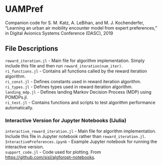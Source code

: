 # UAMPref
Companion code for S. M. Katz, A. LeBihan, and M. J. Kochenderfer, “Learning an urban air mobility encounter model from expert preferences,” in Digital Avionics Systems Conference (DASC), 2019

## File Descriptions
`reward_iteration.jl` - Main file for algorithm implementation. Simply include this file and then run `reward_iteration(num_iter)`.  
`ri_functions.jl` - Contains all functions called by the reward iteration algorithm.  
`ri_const.jl` - Defines constants used in reward iteration algorithm.  
`ri_types.jl` - Defines types used in reward iteration algorithm.  
`landing_mdp.jl` - Defines landing Markov Decision Process (MDP) using POMDPs.jl.  
`ri_test.jl` - Contains functions and scripts to test algorithm performance automatically.  

### Interactive Version for Jupyter Notebooks (IJulia)
`interactive_reward_iteration.jl` - Main file for algorithm implementation. Include this file in Jupyter notebook rather than `reward_iteration.jl`.  
`InteractivePreferences.ipynb` - Example Jupyter notebook for running the interactive version.  
`support_code.jl` - Code used for plotting. From https://github.com/sisl/algforopt-notebooks.  

